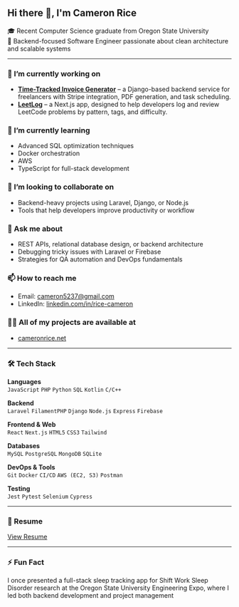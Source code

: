 ## Hi there 👋, I'm Cameron Rice

🎓 Recent Computer Science graduate from Oregon State University  
🧠 Backend-focused Software Engineer passionate about clean architecture and scalable systems

---

### 🔭 I’m currently working on
- **[Time-Tracked Invoice Generator](https://github.com/Rice-Cameron/invoice-generator)** – a Django-based backend service for freelancers with Stripe integration, PDF generation, and task scheduling.
- **[LeetLog](https://github.com/Rice-Cameron/LeetLog)** – a Next.js app, designed to help developers log and review LeetCode problems by pattern, tags, and difficulty.


### 🌱 I’m currently learning
- Advanced SQL optimization techniques  
- Docker orchestration
- AWS
- TypeScript for full-stack development  

### 👯 I’m looking to collaborate on
- Backend-heavy projects using Laravel, Django, or Node.js  
- Tools that help developers improve productivity or workflow

### 💬 Ask me about
- REST APIs, relational database design, or backend architecture  
- Debugging tricky issues with Laravel or Firebase  
- Strategies for QA automation and DevOps fundamentals

### 📫 How to reach me
- Email: cameron5237@gmail.com  
- LinkedIn: [linkedin.com/in/rice-cameron](https://linkedin.com/in/rice-cameron)

### 👨‍💻 All of my projects are available at
- [cameronrice.net]([https://](https://www.cameronrice.net/))

---

### 🛠️ Tech Stack

**Languages**  
`JavaScript` `PHP` `Python` `SQL` `Kotlin` `C/C++`

**Backend**  
`Laravel` `FilamentPHP` `Django` `Node.js` `Express` `Firebase`

**Frontend & Web**  
`React` `Next.js` `HTML5` `CSS3` `Tailwind`

**Databases**  
`MySQL` `PostgreSQL` `MongoDB` `SQLite`

**DevOps & Tools**  
`Git` `Docker` `CI/CD` `AWS (EC2, S3)` `Postman`

**Testing**  
`Jest` `Pytest` `Selenium` `Cypress`

---

### 📄 Resume
[View Resume]([https://rice-cameron.github.io/resume.pdf](https://www.cameronrice.net/resume))

---

### ⚡ Fun Fact
I once presented a full-stack sleep tracking app for Shift Work Sleep Disorder research at the Oregon State University Engineering Expo, where I led both backend development and project management
